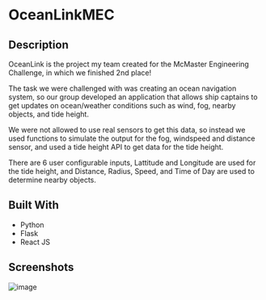 # OceanLinkMEC

## Description

OceanLink is the project my team created for the McMaster Engineering Challenge, in which we finished 2nd place!

The task we were challenged with was creating an ocean navigation system, so our group developed an application that allows ship captains to get updates on 
ocean/weather conditions such as wind, fog, nearby objects, and tide height. 

We were not allowed to use real sensors to get this data, so instead we used functions to simulate the output for the fog, windspeed and distance sensor, and used 
a tide height API to get data for the tide height.

There are 6 user configurable inputs, Lattitude and Longitude are used for the tide height, and Distance, Radius, Speed, and Time of Day are used to determine nearby
objects.

## Built With
- Python 
- Flask
- React JS

## Screenshots
![image](https://user-images.githubusercontent.com/73492549/202381488-48ce78dd-0c8e-435f-82aa-3b6573b9ddd4.png)



